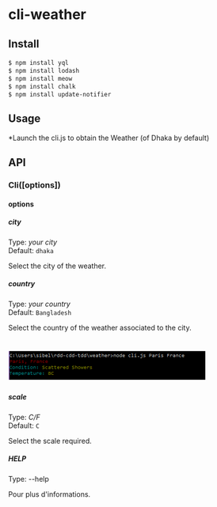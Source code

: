 # cli-weather

## Install

```
$ npm install yql
$ npm install lodash
$ npm install meow
$ npm install chalk
$ npm install update-notifier
```
## Usage
*Launch the cli.js to obtain the Weather (of Dhaka by default)

## API

### Cli([options])

#### options

##### city

Type:  *your city*<br>
Default: `dhaka`

Select the city of the weather.

##### country

Type:  *your country*<br>
Default: `Bangladesh`

Select the country of the weather associated to the city.
# ![alt tag](paris.png)
##### scale

Type:  *C/F*<br>
Default: `C`

Select the scale required.
##### HELP

Type: --help <br>

Pour plus d'informations.






